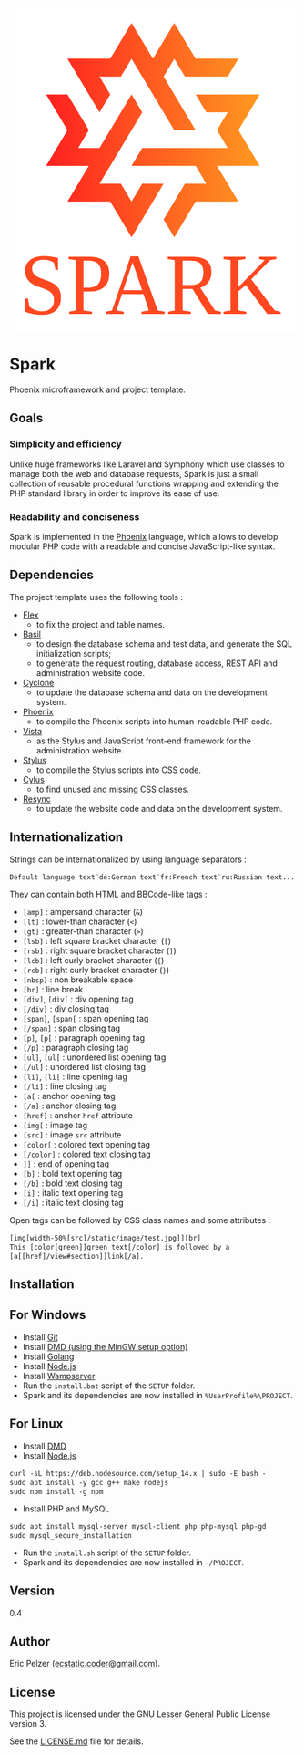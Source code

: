 ![](https://github.com/senselogic/SPARK/blob/master/LOGO/spark.png)

# Spark

Phoenix microframework and project template.

## Goals

### Simplicity and efficiency

Unlike huge frameworks like Laravel and Symphony which use classes to manage both the web and database requests,
Spark is just a small collection of reusable procedural functions wrapping and extending the PHP standard library in order to improve its ease of use.

### Readability and conciseness

Spark is implemented in the [Phoenix](https://github.com/senselogic/PHOENIX) language,
which allows to develop modular PHP code with a readable and concise JavaScript-like syntax.

## Dependencies

The project template uses the following tools :

* [Flex](https://github.com/senselogic/FLEX)
    * to fix the project and table names.
* [Basil](https://github.com/senselogic/BASIL)
    * to design the database schema and test data, and generate the SQL initialization scripts;
    * to generate the request routing, database access, REST API and administration website code.
* [Cyclone](https://github.com/senselogic/CYCLONE)
    * to update the database schema and data on the development system.
* [Phoenix](https://github.com/senselogic/PHOENIX)
    * to compile the Phoenix scripts into human-readable PHP code.
* [Vista](https://github.com/senselogic/VISTA)
    * as the Stylus and JavaScript front-end framework for the administration website.
* [Stylus](https://github.com/stylus/stylus)
    * to compile the Stylus scripts into CSS code.
* [Cylus](https://github.com/cylus/cylus)
    * to find unused and missing CSS classes.
* [Resync](https://github.com/senselogic/RESYNC)
    * to update the website code and data on the development system.

## Internationalization

Strings can be internationalized by using language separators :

```
Default language text¨de:German text¨fr:French text¨ru:Russian text...
```

They can contain both HTML and BBCode-like tags :

* `[amp]` : ampersand character (`&`)
* `[lt]` : lower-than character (`<`)
* `[gt]` : greater-than character (`>`)
* `[lsb]` : left square bracket character (`[`)
* `[rsb]` : right square bracket character (`]`)
* `[lcb]` : left curly bracket character (`{`)
* `[rcb]` : right curly bracket character (`}`)
* `[nbsp]` : non breakable space
* `[br]` : line break
* `[div]`, `[div[` : div opening tag
* `[/div]` : div closing tag
* `[span]`, `[span[` : span opening tag
* `[/span]` : span closing tag
* `[p]`, `[p[` : paragraph opening tag
* `[/p]` : paragraph closing  tag
* `[ul]`, `[ul[` : unordered list opening tag
* `[/ul]` : unordered list closing tag
* `[li]`, `[li[` : line opening tag
* `[/li]` : line closing tag
* `[a[` : anchor opening tag
* `[/a]` : anchor closing tag
* `[href]` : anchor `href` attribute
* `[img[` : image tag
* `[src]` : image `src` attribute
* `[color[` : colored text opening tag
* `[/color]` : colored text closing tag
* `]]` : end of opening tag
* `[b]` : bold text opening tag
* `[/b]` : bold text closing tag
* `[i]` : italic text opening tag
* `[/i]` : italic text closing tag

Open tags can be followed by CSS class names and some attributes :

```
[img[width-50%[src]/static/image/test.jpg]][br]
This [color[green]]green text[/color] is followed by a [a[[href]/view#section]]link[/a].
```

## Installation

## For Windows

* Install [Git](https://gitforwindows.org/)
* Install [DMD (using the MinGW setup option)](https://dlang.org/download.html)
* Install [Golang](https://golang.org/dl/)
* Install [Node.js](https://nodejs.org/en/download/)
* Install [Wampserver](https://www.wampserver.com/)
* Run the `install.bat` script of the `SETUP` folder.
* Spark and its dependencies are now installed in `%UserProfile%\PROJECT`.

## For Linux

* Install [DMD](https://dlang.org/download.html)
* Install [Node.js](https://nodejs.org/en/download/)

```
curl -sL https://deb.nodesource.com/setup_14.x | sudo -E bash -
sudo apt install -y gcc g++ make nodejs
sudo npm install -g npm
```

* Install PHP and MySQL

```
sudo apt install mysql-server mysql-client php php-mysql php-gd
sudo mysql_secure_installation
```

* Run the `install.sh` script of the `SETUP` folder.
* Spark and its dependencies are now installed in `~/PROJECT`.

## Version

0.4

## Author

Eric Pelzer (ecstatic.coder@gmail.com).

## License

This project is licensed under the GNU Lesser General Public License version 3.

See the [LICENSE.md](LICENSE.md) file for details.
